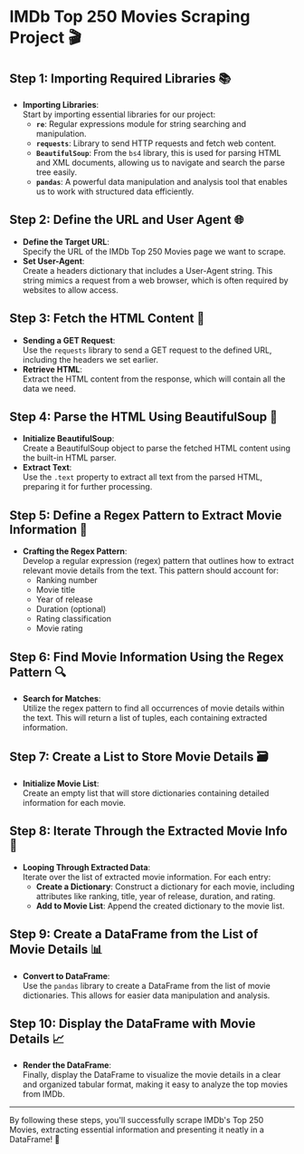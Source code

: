 # IMDb Top 250 Movies Scraping Project 🎬

## Step 1: Importing Required Libraries 📚
- **Importing Libraries**:  
  Start by importing essential libraries for our project:
  - **`re`**: Regular expressions module for string searching and manipulation.
  - **`requests`**: Library to send HTTP requests and fetch web content.
  - **`BeautifulSoup`**: From the `bs4` library, this is used for parsing HTML and XML documents, allowing us to navigate and search the parse tree easily.
  - **`pandas`**: A powerful data manipulation and analysis tool that enables us to work with structured data efficiently.

## Step 2: Define the URL and User Agent 🌐
- **Define the Target URL**:  
  Specify the URL of the IMDb Top 250 Movies page we want to scrape.
- **Set User-Agent**:  
  Create a headers dictionary that includes a User-Agent string. This string mimics a request from a web browser, which is often required by websites to allow access.

## Step 3: Fetch the HTML Content 📄
- **Sending a GET Request**:  
  Use the `requests` library to send a GET request to the defined URL, including the headers we set earlier.
- **Retrieve HTML**:  
  Extract the HTML content from the response, which will contain all the data we need.

## Step 4: Parse the HTML Using BeautifulSoup 🥣
- **Initialize BeautifulSoup**:  
  Create a BeautifulSoup object to parse the fetched HTML content using the built-in HTML parser.
- **Extract Text**:  
  Use the `.text` property to extract all text from the parsed HTML, preparing it for further processing.

## Step 5: Define a Regex Pattern to Extract Movie Information 🧩
- **Crafting the Regex Pattern**:  
  Develop a regular expression (regex) pattern that outlines how to extract relevant movie details from the text. This pattern should account for:
  - Ranking number
  - Movie title
  - Year of release
  - Duration (optional)
  - Rating classification
  - Movie rating

## Step 6: Find Movie Information Using the Regex Pattern 🔍
- **Search for Matches**:  
  Utilize the regex pattern to find all occurrences of movie details within the text. This will return a list of tuples, each containing extracted information.

## Step 7: Create a List to Store Movie Details 🗃️
- **Initialize Movie List**:  
  Create an empty list that will store dictionaries containing detailed information for each movie.

## Step 8: Iterate Through the Extracted Movie Info 🔄
- **Looping Through Extracted Data**:  
  Iterate over the list of extracted movie information. For each entry:
  - **Create a Dictionary**: Construct a dictionary for each movie, including attributes like ranking, title, year of release, duration, and rating.
  - **Add to Movie List**: Append the created dictionary to the movie list.

## Step 9: Create a DataFrame from the List of Movie Details 📊
- **Convert to DataFrame**:  
  Use the `pandas` library to create a DataFrame from the list of movie dictionaries. This allows for easier data manipulation and analysis.

## Step 10: Display the DataFrame with Movie Details 📈
- **Render the DataFrame**:  
  Finally, display the DataFrame to visualize the movie details in a clear and organized tabular format, making it easy to analyze the top movies from IMDb.

---

By following these steps, you'll successfully scrape IMDb's Top 250 Movies, extracting essential information and presenting it neatly in a DataFrame! 🚀
